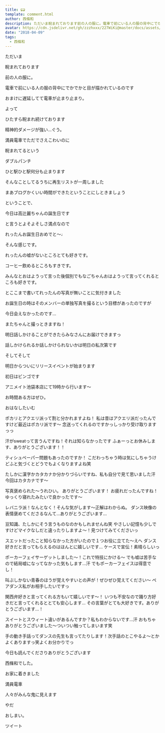 ```yaml
---
title: ⋤⋥
template: comment.html
author: 西條和
description: ただいま睨まれております前の人の服に。電車で前にいる人の服の背中にでかでかと目が描かれているのですおまけに遅延してて電車が止まり止まり。よっ...
avatar: https://cdn.jsdelivr.net/gh/zzzhxxx/227WiKi@master/docs/assets/photo/avatar/nagomi.jpg
date: "2018-04-09"
tags:
  - 西條和
---
```














ただいま








睨まれております










前の人の服に。







電車で前にいる人の服の背中にでかでかと目が描かれているのです








おまけに遅延してて電車が止まり止まり。







よって






ひたすら睨まれ続けております










精神的ダメージが強い…ぐう。









満員電車でただでさえこわいのに








睨まれてるという








ダブルパンチ









ひと駅ひと駅何分も止まります









そんなことしてるうちに再生リストが一周しました









まあブログかくいい時間ができたということにしときましょう










ということで、








今日は高辻麗ちゃんの誕生日です










と言うとよそよそしさ満点なので








れったんお誕生日おめでと〜♩









そんな感じです。











れったんの嘘がないところとても好きです。









コーヒー飲めるところもすきです。








みんなとおはようって言った後個別でもなごちゃんおはようって言ってくれるところも好きです。












とここまで書いてれったんの写真が無いことに気付きました









お誕生日の時はそのメンバーの単独写真を撮るという目標があったのですが









今日会えなかったのです…










またちゃんと撮っときますね！










明日話しかけることができたらみなさんにお届けできますっ












話しかけられるか話しかけられないかは明日の私次第です











そしてそして







明日からついにリリースイベントが始まります








初日はビンゴです







アニメイト池袋本店にて19時から行います〜










お時間ある方はぜひ。










おはなしたいむ





ポカリとアクエリ派って割と分かれますよね！
私は昔はアクエリ派だったんですけど最近はポカリ派です〜
念送ってくれるのですかっしっかり受け取りますっっ






汗がsweatって言うんですね！それは知らなかったです
ふぁーっとお休みします、ありがとうございます！！






ティシュペーパー問題もあったのですか！
こだわっちゃう時は気にしちゃうけどふと気づくとどうでもよくなりますよね笑





たしかに漢字かカタカナか分かりづらいですね、私も自分で見て思いました汗
今回はカタカナです〜





写真褒められた〜うれひい。
ありがとうございます！
お疲れだったんですね！ゆっくり寝れたみたいで良かったです〜





レバニラ派！なんとなく！そんな気がします〜正解はわからぬ。
ダンス映像の表情褒めてくださるなんて…ありがとうございます…




豆知識、たしかにそう言うものなのかもしれませんね笑
やさしい記憶も少しですけどマイクなしだと違ったりしますよ〜！見つけてみてくださいっ






スエットだったこと知らなかった方がいたので１つお役に立てた〜えへ
ダンス好きだと言ってもらえるのはほんとに嬉しいです…
ケースで宣伝！素晴らしいっ





ポーカーフェイサーゲットしました〜！これで特技にかける〜
でも嘘は苦手なので結局嘘になってなかった気もします…汗
でもポーカーフェイスは得意でし！





叫ぶしかない青春のほうが覚えやすいとの声が！ぜひぜひ覚えてください〜
ペアダンス私がお相手したいですっ




関西弁好きと言ってくれる方もいて嬉しいです〜！
いつも不安なので踊り方好きだと言ってくれるととても安心します…
その言葉がとても大好きです。ありがとうございます…！






スイートとスウィート違いがあるんですか？私もわからないです…汗
おもちゃありがとうございました〜ついつい触ってしまいます笑




手の動き手話ってダンスの先生も言ってたりします！次手話のとこやるよ〜とかよくありますっ笑よくお分かりでっ





今日も読んでくださりありがとうございます










西條和でした。









お家に着きました








満員電車








人々がみんな鬼に見えます













やだ









おしまい。


ツイート



